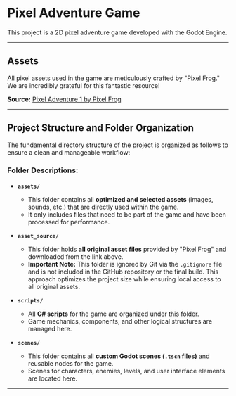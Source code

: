 # Pixel Adventure Game

This project is a 2D pixel adventure game developed with the Godot Engine.

---

## Assets

All pixel assets used in the game are meticulously crafted by "Pixel Frog." We are incredibly grateful for this fantastic resource!

**Source:** [Pixel Adventure 1 by Pixel Frog](https://pixelfrog-assets.itch.io/pixel-adventure-1)

---

## Project Structure and Folder Organization

The fundamental directory structure of the project is organized as follows to ensure a clean and manageable workflow:

### Folder Descriptions:

* **`assets/`**
    * This folder contains all **optimized and selected assets** (images, sounds, etc.) that are directly used within the game.
    * It only includes files that need to be part of the game and have been processed for performance.

* **`asset_source/`**
    * This folder holds **all original asset files** provided by "Pixel Frog" and downloaded from the link above.
    * **Important Note:** This folder is ignored by Git via the `.gitignore` file and is not included in the GitHub repository or the final build. This approach optimizes the project size while ensuring local access to all original assets.

* **`scripts/`**
    * All **C# scripts** for the game are organized under this folder.
    * Game mechanics, components, and other logical structures are managed here.

* **`scenes/`**
    * This folder contains all **custom Godot scenes (`.tscn` files)** and reusable nodes for the game.
    * Scenes for characters, enemies, levels, and user interface elements are located here.

---